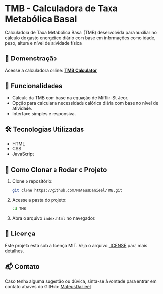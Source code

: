 # TMB - Calculadora de Taxa Metabólica Basal

Calculadora de Taxa Metabólica Basal (TMB) desenvolvida para auxiliar no cálculo do gasto energético diário com base em informações como idade, peso, altura e nível de atividade física.

## 🚀 Demonstração

Acesse a calculadora online: **[TMB Calculator](https://mateusdanieel.github.io/TMB/)**

## 📌 Funcionalidades

- Cálculo da TMB com base na equação de Mifflin-St Jeor.
- Opção para calcular a necessidade calórica diária com base no nível de atividade.
- Interface simples e responsiva.

## 🛠️ Tecnologias Utilizadas

- HTML
- CSS
- JavaScript

## 📂 Como Clonar e Rodar o Projeto

1. Clone o repositório:
   ```bash
   git clone https://github.com/MateusDanieel/TMB.git
   ```
2. Acesse a pasta do projeto:
   ```bash
   cd TMB
   ```
3. Abra o arquivo `index.html` no navegador.

## 📜 Licença

Este projeto está sob a licença MIT. Veja o arquivo [LICENSE](https://github.com/MateusDanieel/TMB/blob/main/LICENSE) para mais detalhes.

## 📬 Contato

Caso tenha alguma sugestão ou dúvida, sinta-se à vontade para entrar em contato através do GitHub: [MateusDanieel](https://github.com/MateusDanieel)
